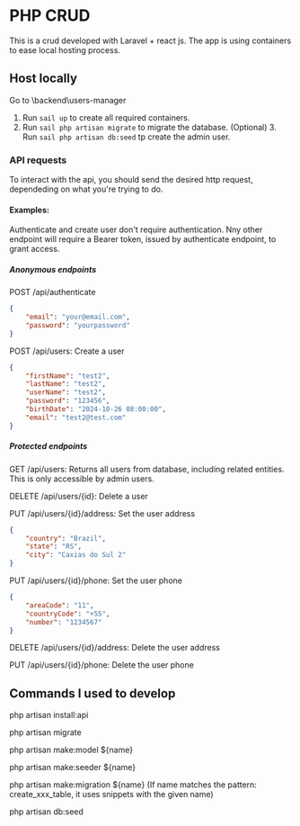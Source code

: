 # PHP CRUD

This is a crud developed with Laravel + react js.
The app is using containers to ease local hosting process.

## Host locally

Go to \backend\users-manager

1. Run `sail up` to create all required containers.
2. Run `sail php artisan migrate` to migrate the database.
(Optional) 3. Run `sail php artisan db:seed` tp create the admin user.

### API requests

To interact with the api, you should send the desired http request, dependeding on what you're trying to do.

#### Examples:
Authenticate and create user don't require authentication. 
Nny other endpoint will require a Bearer token, issued by authenticate endpoint, to grant access.

##### Anonymous endpoints

POST /api/authenticate
``` json
{
    "email": "your@email.com",
    "password": "yourpassword"
}
```

POST /api/users: Create a user
``` json
{
    "firstName": "test2",
    "lastName": "test2",
    "userName": "test2",
    "password": "123456",
    "birthDate": "2024-10-26 08:00:00",
    "email": "test2@test.com"
}
```
##### Protected endpoints

GET /api/users: Returns all users from database, including related entities. This is only accessible by admin users.

DELETE /api/users/{id}: Delete a user

PUT /api/users/{id}/address: Set the user address
``` json
{
    "country": "Brazil",
    "state": "RS",
    "city": "Caxias do Sul 2"
}
```

PUT /api/users/{id}/phone: Set the user phone
``` json
{
    "areaCode": "11",
    "countryCode": "+55",
    "number": "1234567"
}
```

DELETE /api/users/{id}/address: Delete the user address

PUT /api/users/{id}/phone: Delete the user phone

## Commands I used to develop

php artisan install:api

php artisan migrate

php artisan make:model ${name}

php artisan make:seeder ${name}

php artisan make:migration ${name}
(If name matches the pattern: create_xxx_table, it uses snippets with the given name)

php artisan db:seed